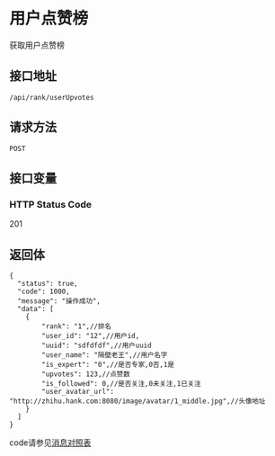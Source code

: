 # 用户点赞榜
获取用户点赞榜

## 接口地址

`/api/rank/userUpvotes`

## 请求方法

```POST ```

## 接口变量



### HTTP Status Code

201

## 返回体

```json5
{
  "status": true,
  "code": 1000,
  "message": "操作成功",
  "data": [
    {
        "rank": "1",//排名
        "user_id": "12",//用户id,
        "uuid": "sdfdfdf",//用户uuid
        "user_name": "隔壁老王",//用户名字
        "is_expert": "0",//是否专家,0否,1是
        "upvotes": 123,//点赞数
        "is_followed": 0,//是否关注,0未关注,1已关注
        "user_avatar_url": "http://zhihu.hank.com:8080/image/avatar/1_middle.jpg",//头像地址
    }
  ]
}
``` 

code请参见[消息对照表](消息对照表.md)
